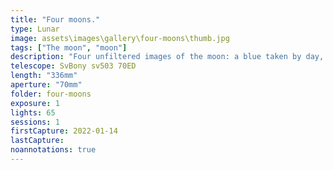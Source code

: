 ```yaml
---
title: "Four moons."
type: Lunar
image: assets\images\gallery\four-moons\thumb.jpg
tags: ["The moon", "moon"]
description: "Four unfiltered images of the moon: a blue taken by day, a yellow due to fog, and a red due to forest fire smoke in addition to the traditional gray."
telescope: SvBony sv503 70ED
length: "336mm"
aperture: "70mm"
folder: four-moons
exposure: 1
lights: 65
sessions: 1
firstCapture: 2022-01-14
lastCapture:
noannotations: true
---
```

